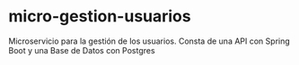 # micro-gestion-usuarios

Microservicio para la gestión de los usuarios.
Consta de una API con Spring Boot y una Base de Datos con Postgres
